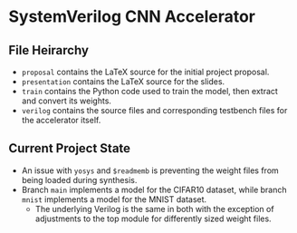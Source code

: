 SystemVerilog CNN Accelerator
=============================

File Heirarchy
--------------

 - `proposal` contains the LaTeX source for the initial project proposal.
 - `presentation` contains the LaTeX source for the slides.
 - `train` contains the Python code used to train the model, then extract and
   convert its weights.
 - `verilog` contains the source files and corresponding testbench files for the
   accelerator itself.


Current Project State
---------------------

 - An issue with `yosys` and `$readmemb` is preventing the weight files from
   being loaded during synthesis.
 - Branch `main` implements a model for the CIFAR10 dataset, while branch
  `mnist` implements a model for the MNIST dataset.
	 - The underlying Verilog is the same in both with the exception of
	   adjustments to the top module for differently sized weight files.
